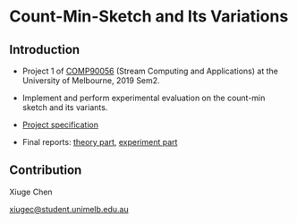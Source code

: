 # Count-Min-Sketch and Its Variations

## Introduction

* Project 1 of [COMP90056](https://handbook.unimelb.edu.au/2019/subjects/comp90056) (Stream Computing and Applications) at the University of Melbourne, 2019 Sem2.

* Implement and perform experimental evaluation on the count-min sketch and its variants.

* [Project specification](AssignmentA-specification.pdf)

* Final reports: [theory part](report/part1.pdf), [experiment part](report/report.pdf)

## Contribution
Xiuge Chen

xiugec@student.unimelb.edu.au
